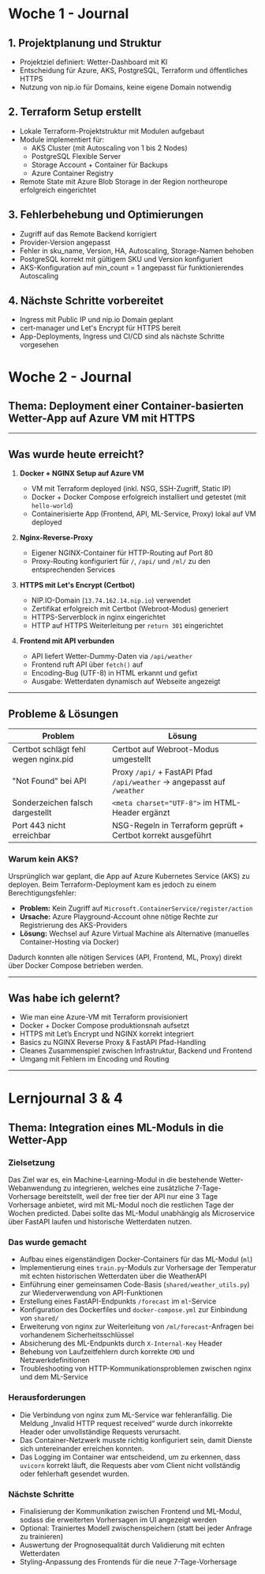 # Woche 1 - Journal

## 1. Projektplanung und Struktur

- Projektziel definiert: Wetter-Dashboard mit KI
- Entscheidung für Azure, AKS, PostgreSQL, Terraform und öffentliches HTTPS
- Nutzung von nip.io für Domains, keine eigene Domain notwendig

## 2. Terraform Setup erstellt

- Lokale Terraform-Projektstruktur mit Modulen aufgebaut
- Module implementiert für:
  - AKS Cluster (mit Autoscaling von 1 bis 2 Nodes)
  - PostgreSQL Flexible Server
  - Storage Account + Container für Backups
  - Azure Container Registry
- Remote State mit Azure Blob Storage in der Region northeurope erfolgreich eingerichtet

## 3. Fehlerbehebung und Optimierungen

- Zugriff auf das Remote Backend korrigiert
- Provider-Version angepasst
- Fehler in sku_name, Version, HA, Autoscaling, Storage-Namen behoben
- PostgreSQL korrekt mit gültigem SKU und Version konfiguriert
- AKS-Konfiguration auf min_count = 1 angepasst für funktionierendes Autoscaling

## 4. Nächste Schritte vorbereitet

- Ingress mit Public IP und nip.io Domain geplant
- cert-manager und Let's Encrypt für HTTPS bereit
- App-Deployments, Ingress und CI/CD sind als nächste Schritte vorgesehen

# Woche 2 - Journal

## Thema: Deployment einer Container-basierten Wetter-App auf Azure VM mit HTTPS

---

## Was wurde heute erreicht?

1. **Docker + NGINX Setup auf Azure VM**
   - VM mit Terraform deployed (inkl. NSG, SSH-Zugriff, Static IP)
   - Docker + Docker Compose erfolgreich installiert und getestet (mit `hello-world`)
   - Containerisierte App (Frontend, API, ML-Service, Proxy) lokal auf VM deployed

2. **Nginx-Reverse-Proxy**
   - Eigener NGINX-Container für HTTP-Routing auf Port 80
   - Proxy-Routing konfiguriert für `/`, `/api/` und `/ml/` zu den entsprechenden Services

3. **HTTPS mit Let's Encrypt (Certbot)**
   - NIP.IO-Domain (`13.74.162.14.nip.io`) verwendet
   - Zertifikat erfolgreich mit Certbot (Webroot-Modus) generiert
   - HTTPS-Serverblock in nginx eingerichtet
   - HTTP auf HTTPS Weiterleitung per `return 301` eingerichtet

4. **Frontend mit API verbunden**
   - API liefert Wetter-Dummy-Daten via `/api/weather`
   - Frontend ruft API über `fetch()` auf
   - Encoding-Bug (UTF-8) in HTML erkannt und gefixt
   - Ausgabe: Wetterdaten dynamisch auf Webseite angezeigt

---

## Probleme & Lösungen

| Problem                             | Lösung                                                               |
|------------------------------------|----------------------------------------------------------------------|
| Certbot schlägt fehl wegen nginx.pid | Certbot auf Webroot-Modus umgestellt                                |
| "Not Found" bei API                | Proxy `/api/` + FastAPI Pfad `/api/weather` → angepasst auf `/weather` |
| Sonderzeichen falsch dargestellt   | `<meta charset="UTF-8">` im HTML-Header ergänzt                     |
| Port 443 nicht erreichbar          | NSG-Regeln in Terraform geprüft + Certbot korrekt ausgeführt        |

### Warum kein AKS?

Ursprünglich war geplant, die App auf Azure Kubernetes Service (AKS) zu deployen. Beim Terraform-Deployment kam es jedoch zu einem Berechtigungsfehler:

- **Problem:** Kein Zugriff auf `Microsoft.ContainerService/register/action`
- **Ursache:** Azure Playground-Account ohne nötige Rechte zur Registrierung des AKS-Providers
- **Lösung:** Wechsel auf Azure Virtual Machine als Alternative (manuelles Container-Hosting via Docker)

Dadurch konnten alle nötigen Services (API, Frontend, ML, Proxy) direkt über Docker Compose betrieben werden.

---

## Was habe ich gelernt?

- Wie man eine Azure-VM mit Terraform provisioniert
- Docker + Docker Compose produktionsnah aufsetzt
- HTTPS mit Let’s Encrypt und NGINX korrekt integriert
- Basics zu NGINX Reverse Proxy & FastAPI Pfad-Handling
- Cleanes Zusammenspiel zwischen Infrastruktur, Backend und Frontend
- Umgang mit Fehlern im Encoding und Routing

---

# Lernjournal 3 & 4

## Thema: Integration eines ML-Moduls in die Wetter-App

### Zielsetzung
Das Ziel war es, ein Machine-Learning-Modul in die bestehende Wetter-Webanwendung zu integrieren, welches eine zusätzliche 7-Tage-Vorhersage bereitstellt, weil der free tier der API nur eine 3 Tage Vorhersage anbietet, wird mit ML-Modul noch die restlichen Tage der Wochen predicted. Dabei sollte das ML-Modul unabhängig als Microservice über FastAPI laufen und historische Wetterdaten nutzen.

### Das wurde gemacht

- Aufbau eines eigenständigen Docker-Containers für das ML-Modul (`ml`)
- Implementierung eines `train.py`-Moduls zur Vorhersage der Temperatur mit echten historischen Wetterdaten über die WeatherAPI
- Einführung einer gemeinsamen Code-Basis (`shared/weather_utils.py`) zur Wiederverwendung von API-Funktionen
- Erstellung eines FastAPI-Endpunkts `/forecast` im `ml`-Service
- Konfiguration des Dockerfiles und `docker-compose.yml` zur Einbindung von `shared/`
- Erweiterung von nginx zur Weiterleitung von `/ml/forecast`-Anfragen bei vorhandenem Sicherheitsschlüssel
- Absicherung des ML-Endpunkts durch `X-Internal-Key` Header
- Behebung von Laufzeitfehlern durch korrekte `CMD` und Netzwerkdefinitionen
- Troubleshooting von HTTP-Kommunikationsproblemen zwischen nginx und dem ML-Service

### Herausforderungen

- Die Verbindung von nginx zum ML-Service war fehleranfällig. Die Meldung „Invalid HTTP request received“ wurde durch inkorrekte Header oder unvollständige Requests verursacht.
- Das Container-Netzwerk musste richtig konfiguriert sein, damit Dienste sich untereinander erreichen konnten.
- Das Logging im Container war entscheidend, um zu erkennen, dass `uvicorn` korrekt läuft, die Requests aber vom Client nicht vollständig oder fehlerhaft gesendet wurden.

### Nächste Schritte

- Finalisierung der Kommunikation zwischen Frontend und ML-Modul, sodass die erweiterten Vorhersagen im UI angezeigt werden
- Optional: Trainiertes Modell zwischenspeichern (statt bei jeder Anfrage zu trainieren)
- Auswertung der Prognosequalität durch Validierung mit echten Wetterdaten
- Styling-Anpassung des Frontends für die neue 7-Tage-Vorhersage
